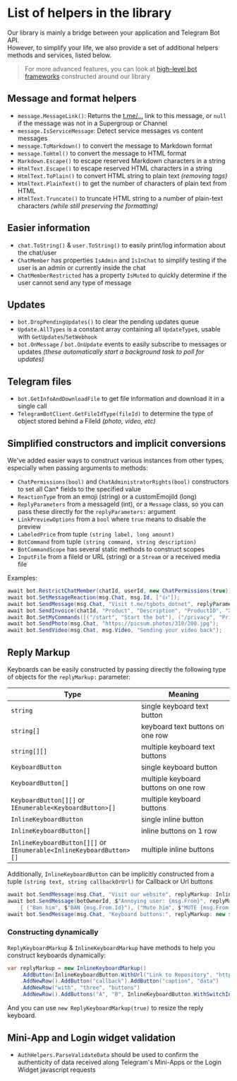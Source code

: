 ﻿# List of helpers in the library

Our library is mainly a bridge between your application and Telegram Bot API.  
However, to simplify your life, we also provide a set of additional helpers methods and services, listed below.

> For more advanced features, you can look at [high-level bot frameworks](https://github.com/TelegramBots/Telegram.Bot/wiki) constructed around our library

## Message and format helpers

- `message.MessageLink()`: Returns the <a href="t.me">t.me/...</a> link to this message, or `null` if the message was not in a Supergroup or Channel
- `message.IsServiceMessage`: Detect service messages vs content messages
- `message.ToMarkdown()` to convert the message to Markdown format
- `message.ToHtml()` to convert the message to HTML format
- `Markdown.Escape()` to escape reserved Markdown characters in a string
- `HtmlText.Escape()` to escape reserved HTML characters in a string
- `HtmlText.ToPlain()` to convert HTML string to plain text _(removing tags)_
- `HtmlText.PlainText()` to get the number of characters of plain text from HTML
- `HtmlText.Truncate()` to truncate HTML string to a number of plain-text characters _(while still preserving the formatting)_

## Easier information
- `chat.ToString()` & `user.ToString()` to easily print/log information about the chat/user
- `ChatMember` has properties `IsAdmin` and `IsInChat` to simplify testing if the user is an admin or currently inside the chat
- `ChatMemberRestricted` has a property `IsMuted` to quickly determine if the user cannot send any type of message

## Updates
- `bot.DropPendingUpdates()` to clear the pending updates queue
- `Update.AllTypes` is a constant array containing all `UpdateType`s, usable with `GetUpdates`/`SetWebhook`
- `bot.OnMessage` / `bot.OnUpdate` events to easily subscribe to messages or updates
_(these automatically start a background task to poll for updates)_

## Telegram files
- `bot.GetInfoAndDownloadFile` to get file information and download it in a single call
- `TelegramBotClient.GetFileIdType(fileId)` to determine the type of object stored behind a FileId _(photo, video, etc)_

## Simplified constructors and implicit conversions
We've added easier ways to construct various instances from other types, especially when passing arguments to methods:
- `ChatPermissions(bool)` and `ChatAdministratorRights(bool)` constructors to set all Can* fields to the specified value
- `ReactionType` from an emoji (string) or a customEmojiId (long)
- `ReplyParameters` from a messageId (int), or a `Message` class, so you can pass these directly for the `replyParameters:` argument
- `LinkPreviewOptions` from a `bool` where `true` means to disable the preview
- `LabeledPrice` from tuple `(string label, long amount)`
- `BotCommand` from tuple `(string command, string description)`
- `BotCommandScope` has several static methods to construct scopes
- `InputFile` from a fileId or URL (string) or a `Stream` or a received media file

Examples:
```csharp
await bot.RestrictChatMember(chatId, userId, new ChatPermissions(true)); // unmute
await bot.SetMessageReaction(msg.Chat, msg.Id, ["👍"]);
await bot.SendMessage(msg.Chat, "Visit t.me/tgbots_dotnet", replyParameters: msg, linkPreviewOptions: true);
await bot.SendInvoice(chatId, "Product", "Description", "ProductID", "XTR", [("Price", 500)]);
await Bot.SetMyCommands([("/start", "Start the bot"), ("/privacy", "Privacy policy")], BotCommandScope.AllPrivateChats());
await bot.SendPhoto(msg.Chat, "https://picsum.photos/310/200.jpg");
await bot.SendVideo(msg.Chat, msg.Video, "Sending your video back");
```

## Reply Markup

Keyboards can be easily constructed by passing directly the following type of objects for the `replyMarkup:` parameter:

| Type | Meaning |
|------|---------|
| `string` | single keyboard text button |
| `string[]` | keyboard text buttons on one row |
| `string[][]` | multiple keyboard text buttons |
| `KeyboardButton` | single keyboard button |
| `KeyboardButton[]` | multiple keyboard buttons on one row |
| `KeyboardButton[][]` or<br/>`IEnumerable<KeyboardButton>[]` | multiple keyboard buttons |
| `InlineKeyboardButton` | single inline button |
| `InlineKeyboardButton[]` | inline buttons on 1 row |
| `InlineKeyboardButton[][]` or<br/> `IEnumerable<InlineKeyboardButton>[]` | multiple inline buttons |

Additionally, `InlineKeyboardButton` can be implicitly constructed from a tuple `(string text, string callbackOrUrl)` for Callback or Url buttons
```csharp
await bot.SendMessage(msg.Chat, "Visit our website", replyMarkup: InlineKeyboardButton.WithUrl("Click here", "https://telegrambots.github.io/book/"));
await bot.SendMessage(botOwnerId, $"Annoying user: {msg.From}", replyMarkup: new InlineKeyboardButton[]
    { ("Ban him", $"BAN {msg.From.Id}"), ("Mute him", $"MUTE {msg.From.Id}") });
await bot.SendMessage(msg.Chat, "Keyboard buttons:", replyMarkup: new string[] { "MENU", "INFO", "LANGUAGE" });
```
### Constructing dynamically
`ReplyKeyboardMarkup` & `InlineKeyboardMarkup` have methods to help you construct keyboards dynamically:
```csharp
var replyMarkup = new InlineKeyboardMarkup()
    .AddButton(InlineKeyboardButton.WithUrl("Link to Repository", "https://github.com/TelegramBots/Telegram.Bot"))
    .AddNewRow().AddButton("callback").AddButton("caption", "data")
    .AddNewRow("with", "three", "buttons")
    .AddNewRow().AddButtons("A", "B", InlineKeyboardButton.WithSwitchInlineQueryCurrentChat("switch"));
```

And you can use `new ReplyKeyboardMarkup(true)` to resize the reply keyboard.

## Mini-App and Login widget validation
- `AuthHelpers.ParseValidateData` should be used to confirm the authenticity of data received along Telegram's Mini-Apps or the Login Widget javascript requests
